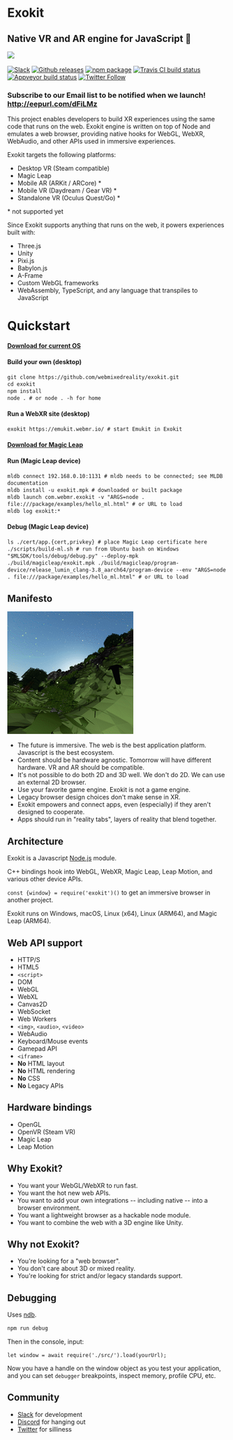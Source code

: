 # Exokit

## Native VR and AR engine for JavaScript 🦖

<img src="https://github.com/webmixedreality/exokit/blob/master/icon.png" width=100/>

[![Slack](https://img.shields.io/badge/slack-join-green.svg?logo=slack&longCache=true&style=flat)](https://join.slack.com/t/exokit/shared_invite/enQtNDI3NjcxNzYwMDIxLWU2NmFmOTEzMzk4NWNiYjRhMjVkYzcyNjg5YjUyMzZkYWM1ZGI4M2IwYWZiMjNlMTJjMDlkM2U3Y2JiNTc2M2Q)
[![Github releases](https://img.shields.io/github/downloads/webmixedreality/exokit/total.svg)](https://github.com/webmixedreality/exokit/releases )
[![npm package](https://img.shields.io/npm/v/exokit.svg)](https://www.npmjs.com/package/exokit)
[![Travis CI build status](https://travis-ci.org/modulesio/exokit-windows.svg?branch=master)](https://travis-ci.org/modulesio/exokit-windows)
[![Appveyor build status](https://ci.appveyor.com/api/projects/status/32r7s2skrgm9ubva?svg=true)](https://ci.appveyor.com/project/modulesio/exokit-windows)
[![Twitter Follow](https://img.shields.io/twitter/follow/webmixedreality.svg?style=social)](https://twitter.com/webmixedreality)

### Subscribe to our Email list to be notified when we launch! http://eepurl.com/dFiLMz

This project enables developers to build XR experiences using the same code that runs on the web. Exokit engine is written on top of Node and emulates a web browser, providing native hooks for WebGL, WebXR, WebAudio, and other APIs used in immersive experiences.

Exokit targets the following platforms:
* Desktop VR (Steam compatible)
* Magic Leap
* Mobile AR (ARKit / ARCore) *
* Mobile VR (Daydream / Gear VR) *
* Standalone VR (Oculus Quest/Go) *

\* not supported yet

Since Exokit supports anything that runs on the web, it powers experiences built with:
* Three.js
* Unity
* Pixi.js
* Babylon.js
* A-Frame
* Custom WebGL frameworks
* WebAssembly, TypeScript, and any language that transpiles to JavaScript

# Quickstart

#### [Download for current OS](https://get.webmr.io)

#### Build your own (desktop)

```
git clone https://github.com/webmixedreality/exokit.git
cd exokit
npm install
node . # or node . -h for home
```

#### Run a WebXR site (desktop)

```
exokit https://emukit.webmr.io/ # start Emukit in Exokit
```

#### [Download for Magic Leap](https://get.webmr.io/magicleap)

#### Run (Magic Leap device)

```
mldb connect 192.168.0.10:1131 # mldb needs to be connected; see MLDB documentation
mldb install -u exokit.mpk # downloaded or built package
mldb launch com.webmr.exokit -v "ARGS=node . file:///package/examples/hello_ml.html" # or URL to load
mldb log exokit:*
```

#### Debug (Magic Leap device)

```
ls ./cert/app.{cert,privkey} # place Magic Leap certificate here
./scripts/build-ml.sh # run from Ubuntu bash on Windows
"$MLSDK/tools/debug/debug.py" --deploy-mpk ./build/magicleap/exokit.mpk ./build/magicleap/program-device/release_lumin_clang-3.8_aarch64/program-device --env "ARGS=node . file:///package/examples/hello_ml.html" # or URL to load
```

## Manifesto

<img src="assets/screenshots.gif" alt="Screenshots"/>

- The future is immersive. The web is the best application platform. Javascript is the best ecosystem.
- Content should be hardware agnostic. Tomorrow will have different hardware. VR and AR should be compatible.
- It's not possible to do both 2D and 3D well. We don't do 2D. We can use an external 2D browser.
- Use your favorite game engine. Exokit is not a game engine.
- Legacy browser design choices don't make sense in XR.
- Exokit empowers and connect apps, even (especially) if they aren't designed to cooperate.
- Apps should run in "reality tabs", layers of reality that blend together.

## Architecture

Exokit is a Javascript [Node.js](https://nodejs.org) module.

C++ bindings hook into WebGL, WebXR, Magic Leap, Leap Motion, and various other device APIs.

`const {window} = require('exokit')()` to get an immersive browser in another project.

Exokit runs on Windows, macOS, Linux (x64), Linux (ARM64), and Magic Leap (ARM64).

## Web API support

- HTTP/S
- HTML5
- `<script>`
- DOM
- WebGL
- WebXL
- Canvas2D
- WebSocket
- Web Workers
- `<img>`, `<audio>`, `<video>`
- WebAudio
- Keyboard/Mouse events
- Gamepad API
- `<iframe>`
- **No** HTML layout
- **No** HTML rendering
- **No** CSS
- **No** Legacy APIs

## Hardware bindings

- OpenGL
- OpenVR (Steam VR)
- Magic Leap
- Leap Motion

## Why Exokit?

- You want your WebGL/WebXR to run fast.
- You want the hot new web APIs.
- You want to add your own integrations -- including native -- into a browser environment.
- You want a lightweight browser as a hackable node module.
- You want to combine the web with a 3D engine like Unity.

## Why not Exokit?

- You're looking for a "web browser".
- You don't care about 3D or mixed reality.
- You're looking for strict and/or legacy standards support.

## Debugging

Uses [ndb](https://github.com/GoogleChromeLabs/ndb).

```js
npm run debug
```

Then in the console, input:

```
let window = await require('./src/').load(yourUrl);
```

Now you have a handle on the window object as you test your application, and
you can set `debugger` breakpoints, inspect memory, profile CPU, etc.

## Community

- [Slack](https://join.slack.com/t/exokit/shared_invite/enQtNDI3NjcxNzYwMDIxLWU2NmFmOTEzMzk4NWNiYjRhMjVkYzcyNjg5YjUyMzZkYWM1ZGI4M2IwYWZiMjNlMTJjMDlkM2U3Y2JiNTc2M2Q) for development
- [Discord](https://discord.gg/Apk6cZN) for hanging out
- [Twitter](https://twitter.com/webmixedreality) for silliness
